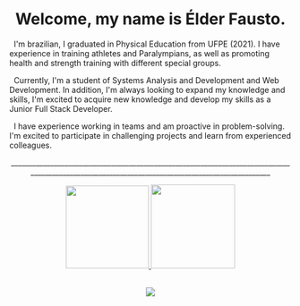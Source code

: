 <h1 align="center"> Welcome, my name is Élder Fausto.</h1>

<p>&nbsp; I'm brazilian, I graduated in Physical Education from UFPE (2021). I have experience in training athletes and Paralympians, as well as promoting health and strength training with different special groups.</p>
<p>&nbsp; Currently, I'm a student of Systems Analysis and Development and Web Development. In addition, I'm always looking to expand my knowledge and skills, I'm excited to acquire new knowledge and develop my skills as a Junior Full Stack Developer.</p>
<p>&nbsp; I have experience working in teams and am proactive in problem-solving. I'm excited to participate in challenging projects and learn from experienced colleagues.</p>
<p align="center">_________________________________________________________________________________________________________________________________________________</p>

<div align="center">
  <a href="https://github.com/elderfausto">
  <img height="148em" src="https://github-readme-stats.vercel.app/api/top-langs/?username=ElderFausto&layout=compact&langs_count=8&theme=dark&hide_border=true"/>
  <img height="150em" src="https://github-profile-summary-cards.vercel.app/api/cards/profile-details?username=ElderFausto&theme=dark"/>
</div>
  
<div style="display: inline_block"><br>
  <p align="center">
    <a href="https://skillicons.dev">
      <img src="https://skillicons.dev/icons?i=javascript,ts,java,react,svelte,tailwind,nodejs,sequelize,mysql,mongodb,firebase,jest,vite" />
    </a>
  </p>
</div>
  
##
 


